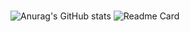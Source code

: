 ###
![Anurag's GitHub stats](https://github-readme-stats.vercel.app/api?username=xieyiweng&show_icons=true&theme=vue-dark)
![Readme Card](https://github-readme-stats.vercel.app/api/pin/?username=anuraghazra&repo=github-readme-stats&theme=vue-dark)

<!--
**xieyiweng/xieyiweng** is a ✨ _special_ ✨ repository because its `README.md` (this file) appears on your GitHub profile.

Here are some ideas to get you started:

- 🔭 I’m currently working on ...
- 🌱 I’m currently learning ...
- 👯 I’m looking to collaborate on ...
- 🤔 I’m looking for help with ...
- 💬 Ask me about ...
- 📫 How to reach me: ...
- 😄 Pronouns: ...
- ⚡ Fun fact: ...
-->
